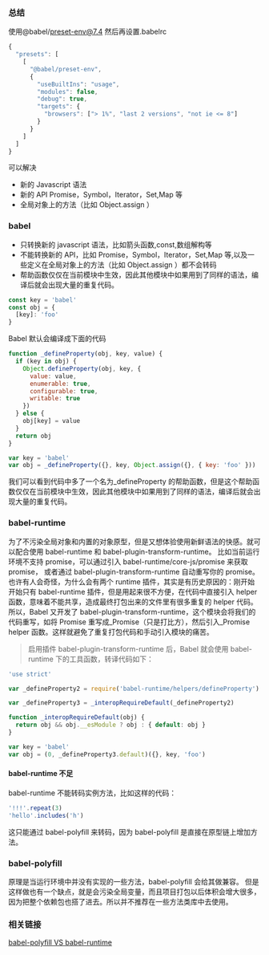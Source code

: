 ### 总结

使用@babel/preset-env@7.4 然后再设置.babelrc

```javascript
{
  "presets": [
    [
      "@babel/preset-env",
      {
        "useBuiltIns": "usage",
        "modules": false,
        "debug": true,
        "targets": {
          "browsers": ["> 1%", "last 2 versions", "not ie <= 8"]
        }
      }
    ]
  ]
}

```

可以解决

- 新的 Javascript 语法
- 新的 API Promise，Symbol，Iterator，Set,Map 等
- 全局对象上的方法（比如 Object.assign ）

### babel

- 只转换新的 javascript 语法，比如箭头函数,const,数组解构等
- 不能转换新的 API，比如 Promise，Symbol，Iterator，Set,Map 等,以及一些定义在全局对象上的方法（比如 Object.assign ）都不会转码
- 帮助函数仅仅在当前模块中生效，因此其他模块中如果用到了同样的语法，编译后就会出现大量的重复代码。

```javascript
const key = 'babel'
const obj = {
  [key]: 'foo'
}
```

Babel 默认会编译成下面的代码

```javascript
function _defineProperty(obj, key, value) {
  if (key in obj) {
    Object.defineProperty(obj, key, {
      value: value,
      enumerable: true,
      configurable: true,
      writable: true
    })
  } else {
    obj[key] = value
  }
  return obj
}

var key = 'babel'
var obj = _defineProperty({}, key, Object.assign({}, { key: 'foo' }))
```

我们可以看到代码中多了一个名为\_defineProperty 的帮助函数，但是这个帮助函数仅仅在当前模块中生效，因此其他模块中如果用到了同样的语法，编译后就会出现大量的重复代码。

### babel-runtime

为了不污染全局对象和内置的对象原型，但是又想体验使用新鲜语法的快感。就可以配合使用 babel-runtime 和 babel-plugin-transform-runtime。
比如当前运行环境不支持 promise，可以通过引入 babel-runtime/core-js/promise 来获取 promise，
或者通过 babel-plugin-transform-runtime 自动重写你的 promise。也许有人会奇怪，为什么会有两个 runtime 插件，其实是有历史原因的：刚开始开始只有 babel-runtime 插件，但是用起来很不方便，在代码中直接引入 helper 函数，意味着不能共享，造成最终打包出来的文件里有很多重复的 helper 代码。所以，Babel 又开发了 babel-plugin-transform-runtime，这个模块会将我们的代码重写，如将 Promise 重写成\_Promise（只是打比方），然后引入\_Promise helper 函数。这样就避免了重复打包代码和手动引入模块的痛苦。

> 启用插件 babel-plugin-transform-runtime 后，Babel 就会使用 babel-runtime 下的工具函数，转译代码如下：

```javascript
'use strict'

var _defineProperty2 = require('babel-runtime/helpers/defineProperty')

var _defineProperty3 = _interopRequireDefault(_defineProperty2)

function _interopRequireDefault(obj) {
  return obj && obj.__esModule ? obj : { default: obj }
}

var key = 'babel'
var obj = (0, _defineProperty3.default)({}, key, 'foo')
```

#### babel-runtime 不足

babel-runtime 不能转码实例方法，比如这样的代码：

```javascript
'!!!'.repeat(3)
'hello'.includes('h')
```

这只能通过 babel-polyfill 来转码，因为 babel-polyfill 是直接在原型链上增加方法。

### babel-polyfill

原理是当运行环境中并没有实现的一些方法，babel-polyfill 会给其做兼容。 但是这样做也有一个缺点，就是会污染全局变量，而且项目打包以后体积会增大很多，因为把整个依赖包也搭了进去。所以并不推荐在一些方法类库中去使用。

### 相关链接

[babel-polyfill VS babel-runtime](https://juejin.im/post/5a96859a6fb9a063523e2591)
